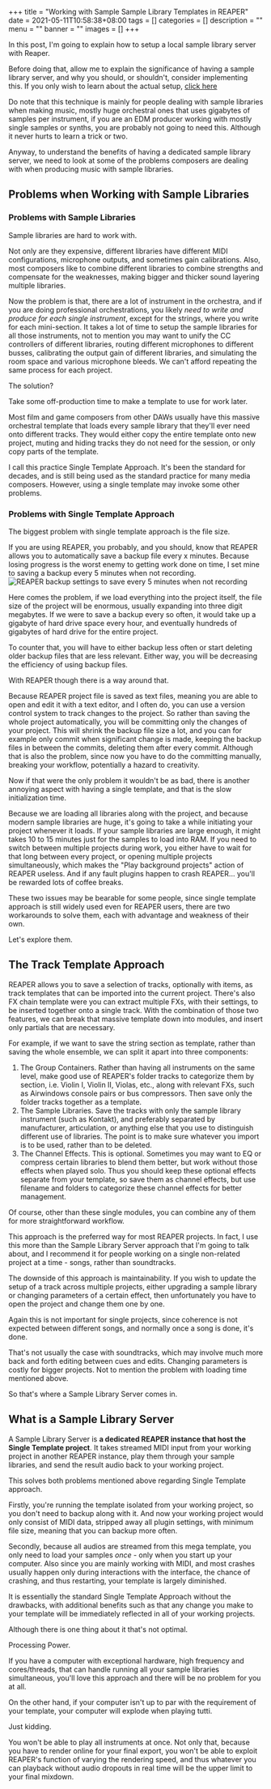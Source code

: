 +++
title = "Working with Sample Sample Library Templates in REAPER"
date = 2021-05-11T10:58:38+08:00
tags = []
categories = []
description = ""
menu = ""
banner = ""
images = []
+++

In this post, I'm going to explain how to setup a local sample library server with Reaper.

Before doing that, allow me to explain the significance of having a sample library server,
and why you should, or shouldn't, consider implementing this.
If you only wish to learn about the actual setup, [click here]()

Do note that this technique is mainly for people dealing with sample libraries when making music,
mostly huge orchestral ones that uses gigabytes of samples per instrument,
if you are an EDM producer working with mostly single samples or synths,
you are probably not going to need this.
Although it never hurts to learn a trick or two.

Anyway, to understand the benefits of having a dedicated sample library server,
we need to look at some of the problems composers are dealing with when producing music with sample libraries.

## Problems when Working with Sample Libraries

### Problems with Sample Libraries

Sample libraries are hard to work with.

Not only are they expensive,
different libraries have different MIDI configurations,
microphone outputs, and sometimes gain calibrations.
Also, most composers like to combine different libraries to combine strengths and compensate for the weaknesses,
making bigger and thicker sound layering multiple libraries.

Now the problem is that, there are a lot of instrument in the orchestra,
and if you are doing professional orchestrations,
you likely *need to write and produce for each single instrument*,
except for the strings, where you write for each mini-section.
It takes a lot of time to setup the sample libraries for all those instruments,
not to mention you may want to unify the CC controllers of different libraries,
routing different microphones to different busses,
calibrating the output gain of different libraries,
and simulating the room space and various microphone bleeds.
We can't afford repeating the same process for each project.

The solution?

Take some off-production time to make a template to use for work later.

Most film and game composers from other DAWs usually have this massive orchestral template that loads every sample library that they'll ever need onto different tracks.
They would either copy the entire template onto new project,
muting and hiding tracks they do not need for the session,
or only copy parts of the template.

I call this practice Single Template Approach.
It's been the standard for decades, and is still being used as the standard practice for many media composers.
However, using a single template may invoke some other problems.

### Problems with Single Template Approach

The biggest problem with single template approach is the file size.

If you are using REAPER,
you probably, and you should, know that REAPER allows you to automatically save
a backup file every x minutes.
Because losing progress is the worst enemy to getting work done on time,
I set mine to saving a backup every 5 minutes when not recording.
![REAPER backup settings to save every 5 minutes when not recording]()

Here comes the problem, if we load everything into the project itself,
the file size of the project will be enormous,
usually expanding into three digit megabytes.
If we were to save a backup every so often,
it would take up a gigabyte of hard drive space every hour,
and eventually hundreds of gigabytes of hard drive for the entire project.

To counter that, you will have to either backup less often or start deleting older backup files that are less relevant.
Either way, you will be decreasing the efficiency of using backup files.

With REAPER though there is a way around that.

Because REAPER project file is saved as text files,
meaning you are able to open and edit it with a text editor,
and I often do,
you can use a version control system to track changes to the project.
So rather than saving the whole project automatically,
you will be committing only the changes of your project.
This will shrink the backup file size a lot,
and you can for example only commit when significant change is made,
keeping the backup files in between the commits,
deleting them after every commit.
Although that is also the problem,
since now you have to do the committing manually,
breaking your workflow,
potentially a hazard to creativity.

Now if that were the only problem it wouldn't be as bad,
there is another annoying aspect with having a single template,
and that is the slow initialization time.

Because we are loading all libraries along with the project,
and because modern sample libraries are huge,
it's going to take a while initiating your project whenever it loads.
If your sample libraries are large enough,
it might takes 10 to 15 minutes just for the samples to load into RAM.
If you need to switch between multiple projects during work,
you either have to wait for that long between every project,
or opening multiple projects simultaneously,
which makes the "Play background projects" action of REAPER useless.
And if any fault plugins happen to crash REAPER...
you'll be rewarded lots of coffee breaks.

These two issues may be bearable for some people,
since single template approach is still widely used even for REAPER users,
there are two workarounds to solve them,
each with advantage and weakness of their own.

Let's explore them.

## The Track Template Approach

REAPER allows you to save a selection of tracks, optionally with items,
as track templates that can be imported into the current project.
There's also FX chain template were you can extract multiple FXs,
with their settings, to be inserted together onto a single track.
With the combination of those two features,
we can break that massive template down into modules,
and insert only partials that are necessary.

For example,
if we want to save the string section as template,
rather than saving the whole ensemble,
we can split it apart into three components:

1. The Group Containers.
   Rather than having all instruments on the same level,
   make good use of REAPER's folder tracks to categorize them by section,
   i.e. Violin I, Violin II, Violas, etc., along with relevant FXs,
   such as Airwindows console pairs or bus compressors.
   Then save only the folder tracks together as a template.
2. The Sample Libraries.
   Save the tracks with only the sample library instrument (such as Kontakt),
   and preferably separated by manufacturer, articulation,
   or anything else that you use to distinguish different use of libraries.
   The point is to make sure whatever you import is to be used,
   rather than to be deleted.
3. The Channel Effects.
   This is optional.
   Sometimes you may want to EQ or compress certain libraries to blend them better,
   but work without those effects when played solo.
   Thus you should keep these optional effects separate from your template,
   so save them as channel effects,
   but use filename and folders to categorize these channel effects for better management.

Of course, other than these single modules,
you can combine any of them for more straightforward workflow.

This approach is the preferred way for most REAPER projects.
In fact, I use this more than the Sample Library Server approach that I'm going to talk about,
and I recommend it for people working on a single non-related project at a time -
songs, rather than soundtracks.

The downside of this approach is maintainability.
If you wish to update the setup of a track across multiple projects,
either upgrading a sample library or changing parameters of a certain effect,
then unfortunately you have to open the project and change them one by one.

Again this is not important for single projects,
since coherence is not expected between different songs,
and normally once a song is done, it's done.

That's not usually the case with soundtracks,
which may involve much more back and forth editing between cues and edits.
Changing parameters is costly for bigger projects.
Not to mention the problem with loading time mentioned above.

So that's where a Sample Library Server comes in.

## What is a Sample Library Server

A Sample Library Server is **a dedicated REAPER instance that host the Single Template project**.
It takes streamed MIDI input from your working project in another REAPER instance,
play them through your sample libraries,
and send the result audio back to your working project.

This solves both problems mentioned above regarding Single Template approach.

Firstly, you're running the template isolated from your working project,
so you don't need to backup along with it.
And now your working project would only consist of MIDI data,
stripped away all plugin settings,
with minimum file size,
meaning that you can backup more often.

Secondly, because all audios are streamed from this mega template,
you only need to load your samples *once* -
only when you start up your computer.
Also since you are mainly working with MIDI,
and most crashes usually happen only during interactions with the interface,
the chance of crashing, and thus restarting,
your template is largely diminished.

It is essentially the standard Single Template Approach without the drawbacks,
with additional benefits such as that any change you make to your template will be immediately reflected in all of your working projects.

Although there is one thing about it that's not optimal.

Processing Power.

If you have a computer with exceptional hardware,
high frequency and cores/threads,
that can handle running all your sample libraries simultaneous,
you'll love this approach and there will be no problem for you at all.

On the other hand,
if your computer isn't up to par with the requirement of your template,
your computer will explode when playing tutti.

Just kidding.

You won't be able to play all instruments at once.
Not only that, because you have to render online for your final export,
you won't be able to exploit REAPER's function of varying the rendering speed,
and thus whatever you can playback without audio dropouts in real time will be the upper limit to your final mixdown.

